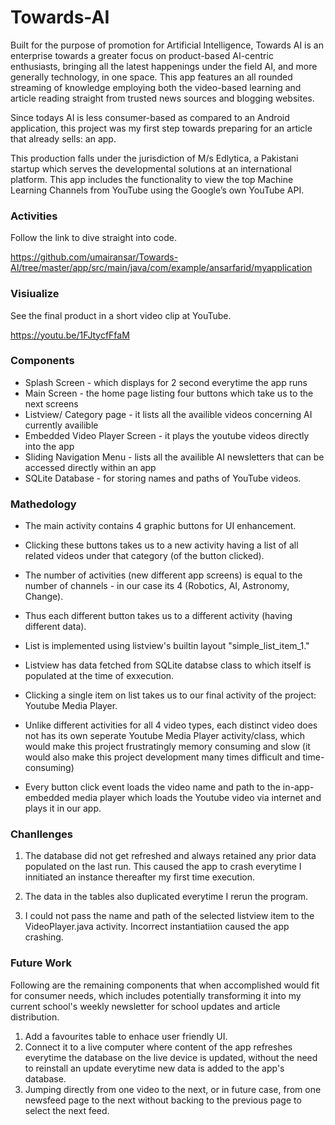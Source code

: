 # Towards-AI
Built for the purpose of promotion for Artificial Intelligence, Towards AI is an enterprise towards a greater focus on product-based AI-centric enthusiasts, bringing all the latest happenings under the field AI, and more generally technology, in one space. This app features an all rounded streaming of knowledge employing both the video-based learning and article reading straight from trusted news sources and blogging websites.

Since todays AI is less consumer-based as compared to an Android application, this project was my first step towards preparing for an article that already sells: an app.

This production falls under the jurisdiction of M/s Edlytica, a Pakistani startup which serves the developmental solutions at an international platform.
This app includes the functionality to view the top Machine Learning Channels from YouTube using the Google’s own YouTube API. 

### Activities
Follow the link to dive straight into code.

https://github.com/umairansar/Towards-AI/tree/master/app/src/main/java/com/example/ansarfarid/myapplication

### Visiualize
See the final product in a short video clip at YouTube.

https://youtu.be/1FJtycfFfaM

### Components
- Splash Screen - which displays for 2 second everytime the app runs
- Main Screen - the home page listing four buttons which take us to the next screens
- Listview/ Category page - it lists all the availible videos concerning AI currently availible
- Embedded Video Player Screen - it plays the youtube videos directly into the app
- Sliding Navigation Menu - lists all the availible AI newsletters that can be accessed directly within an app
- SQLite Database - for storing names and paths of YouTube videos.

### Mathedology
- The main activity contains 4 graphic buttons for UI enhancement.

- Clicking these buttons takes us to a new activity having a list of all related videos under that category (of the button clicked).

- The number of activities (new different app screens) is equal to the number of channels - in our case its 4 (Robotics, AI, Astronomy, Change).

- Thus each different button takes us to a different activity (having different data).

- List is implemented using listview's builtin layout "simple_list_item_1." 

- Listview has data fetched from SQLite databse class to which itself is populated at the time of exxecution.

- Clicking a single item on list takes us to our final activity of the project: Youtube Media Player.

- Unlike different activities for all 4 video types, each distinct video does not has its own seperate Youtube Media Player activity/class, which would make this project frustratingly memory consuming and slow (it would also make this project development many times difficult and time-consuming)

- Every button click event loads the video name and path to the in-app-embedded media player which loads the Youtube video via internet and plays it in our app.

### Chanllenges
1. The database did not get refreshed and always retained any prior data populated on the last run. This caused the app to crash everytime I innitiated an instance thereafter my first time execution. 

2. The data in the tables also duplicated everytime I rerun the program.

3. I could not pass the name and path of the selected listview item to the VideoPlayer.java activity. Incorrect instantiatiion caused the app crashing.



### Future Work
Following are the remaining components that when accomplished would fit for consumer needs, which includes potentially transforming it into my current school's weekly newsletter for school updates and article distribution.

1. Add a favourites table to enhace user friendly UI.
2. Connect it to a live computer where content of the app refreshes everytime the database on the live device is updated, without the need to reinstall an update everytime new data is added to the app's database.
3. Jumping directly from one video to the next, or in future case, from one newsfeed page to the next without backing to the previous page to select the next feed.
